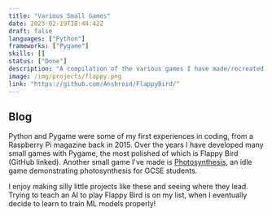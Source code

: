 ```yaml
---
title: "Various Small Games"
date: 2023-02-19T18:44:42Z
draft: false
languages: ["Python"]
frameworks: ["Pygame"]
skills: []
status: ["Done"]
description: "A compilation of the various games I have made/recreated."
image: /img/projects/flappy.png
link: "https://github.com/Anshroid/FlappyBird/"
---
```


## Blog

Python and Pygame were some of my first experiences in coding, from a Raspberry Pi magazine back in 2015. Over the years
I have developed many small games with Pygame, the most polished of which is Flappy Bird (GitHub linked). Another small
game I've made is [Photosynthesis](https://github.com/Anshroid/Photosynthesis), an idle game demonstrating photosynthesis for GCSE 
students.

I enjoy making silly little projects like these and seeing where they lead. Trying to teach an AI to play Flappy Bird
is on my list, when I eventually decide to learn to train ML models properly!